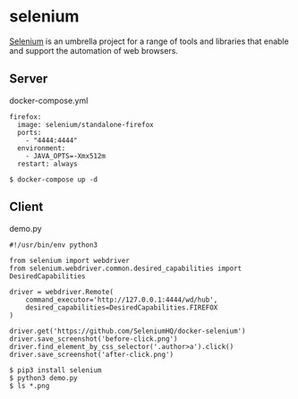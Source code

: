 selenium
========

[Selenium][1] is an umbrella project for a range of tools and libraries that enable
and support the automation of web browsers.

## Server

docker-compose.yml

```
firefox:
  image: selenium/standalone-firefox
  ports:
    - "4444:4444"
  environment:
    - JAVA_OPTS=-Xmx512m
  restart: always
```

```
$ docker-compose up -d
```

## Client

demo.py

```
#!/usr/bin/env python3

from selenium import webdriver
from selenium.webdriver.common.desired_capabilities import DesiredCapabilities

driver = webdriver.Remote(
    command_executor='http://127.0.0.1:4444/wd/hub',
    desired_capabilities=DesiredCapabilities.FIREFOX
)

driver.get('https://github.com/SeleniumHQ/docker-selenium')
driver.save_screenshot('before-click.png')
driver.find_element_by_css_selector('.author>a').click()
driver.save_screenshot('after-click.png')
```

```
$ pip3 install selenium
$ python3 demo.py
$ ls *.png
```

[1]: http://seleniumhq.org/
